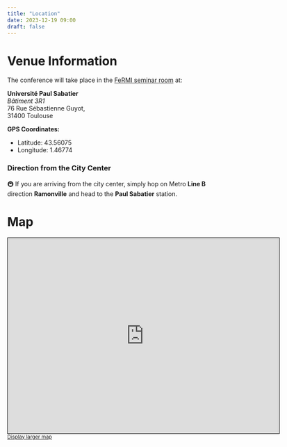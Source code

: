 ```yaml
---
title: "Location"
date: 2023-12-19 09:00
draft: false
---
```


# Venue Information

The conference will take place in the [FeRMI seminar room](https://www.google.com/maps?q=43.56075,1.46774) at:

**Université Paul Sabatier**  
*Bâtiment 3R1*  
76 Rue Sébastienne Guyot,  
31400 Toulouse  

**GPS Coordinates:**  
- Latitude: 43.56075  
- Longitude: 1.46774

### Direction from the City Center

🚇 If you are arriving from the city center, simply hop on Metro **Line B** direction **Ramonville** and head to the **Paul Sabatier** station.




# Map

<!--- <iframe width="625" height="450" frameborder="0" scrolling="no" marginheight="0" marginwidth="0" src="https://www.openstreetmap.org/export/embed.html?bbox=1.4596205949783325%2C43.559223836036274%2C1.4720124006271365%2C43.56422281526122&amp;layer=mapnik&amp;marker=43.561723377497316%2C1.4658164978027344" style="border: 1px solid black"></iframe><br/><small><a href="https://www.openstreetmap.org/?mlat=43.56172&amp;mlon=1.46582#map=18/43.56172/1.46582">Display larger map</a></small> -->
 <iframe width="625" height="450" frameborder="0" scrolling="no" marginheight="0" marginwidth="0" src="https://www.openstreetmap.org/export/embed.html?bbox=1.4613743413134996%2C43.55449585969589%2C1.4737661469623038%2C43.56688766534469&amp;layer=mapnik&amp;marker=43.56062197187118%2C1.4674335459731376" style="border: 1px solid black"></iframe><br/><small><a href="https://www.openstreetmap.org/?mlat=43.56067&amp;mlon=1.46742#map=18/43.56069/1.46745">Display larger map</a></small>


